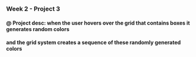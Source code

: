 ### Week 2 - Project 3
#### @ Project desc: when the user hovers over the grid that contains boxes it generates random colors
#### and the grid system creates a sequence of these randomly generated colors